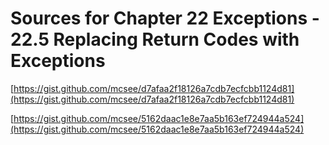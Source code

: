 # Sources for Chapter 22 Exceptions - 22.5 Replacing Return Codes with Exceptions


[https://gist.github.com/mcsee/d7afaa2f18126a7cdb7ecfcbb1124d81](https://gist.github.com/mcsee/d7afaa2f18126a7cdb7ecfcbb1124d81)

[https://gist.github.com/mcsee/5162daac1e8e7aa5b163ef724944a524](https://gist.github.com/mcsee/5162daac1e8e7aa5b163ef724944a524)